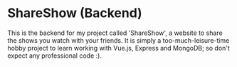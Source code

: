# ShareShow (Backend)

This is the backend for my project called 'ShareShow', a website to share the shows you watch with your friends. It is simply a too-much-leisure-time hobby project to learn working with Vue.js, Express and MongoDB; so don't expect any professional code :).
